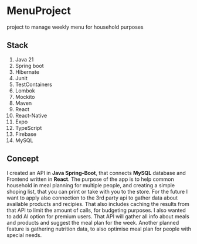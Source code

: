 # MenuProject
project to manage weekly menu for household purposes

## Stack
1. Java 21
2. Spring boot
3. Hibernate
4. Junit
5. TestContainers
6. Lombok
7. Mockito
8. Maven
9. React
10. React-Native
11. Expo
12. TypeScript
13. Firebase
14. MySQL

## Concept
I created an API in **Java Spring-Boot**, that connects **MySQL** database and Frontend written in **React**. 
The purpose of the app is to help common household in meal planning for multiple people, and creating a simple shoping list, that you can print or take with you to the store.
For the future I want to apply also connection to the 3rd party api to gather data about available products and recipies. That also includes caching the results from that API to limit the amount of calls, for budgeting purposes.
I also wanted to add AI option for premium users. That API will gather all info about meals and products and suggest the meal plan for the week.
Another planned feature is gathering nutrition data, to also optimise meal plan for people with special needs.
